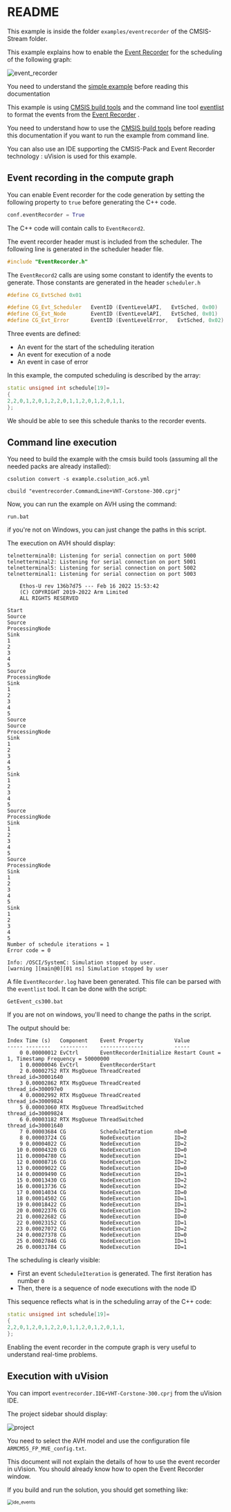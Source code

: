 # README

This example is inside the folder `examples/eventrecorder` of the CMSIS-Stream folder.

This example explains how to enable the [Event Recorder](https://www.keil.com/pack/doc/compiler/EventRecorder/html/index.html) for the scheduling of the following graph:

![event_recorder](docassets/event_recorder.png)

You need to understand the [simple example](../simple/README.md) before reading this documentation

This example is using [CMSIS build tools](https://github.com/Open-CMSIS-Pack/devtools/tree/main/tools) and the command line tool [eventlist](https://github.com/ARM-software/CMSIS-View/tree/main/tools/eventlist) to format the events from the  [Event Recorder](https://www.keil.com/pack/doc/compiler/EventRecorder/html/index.html) .

You need to understand how to use the  [CMSIS build tools](https://github.com/Open-CMSIS-Pack/devtools/tree/main/tools) before reading this documentation if you want to run the example from command line.

You can also use an IDE supporting the CMSIS-Pack and Event Recorder technology : uVision is used for this example.

## Event recording in the compute graph

You can enable Event recorder for the code generation by setting the following property to `true` before generating the C++ code.

```Python
conf.eventRecorder = True
```

The C++ code will contain calls to `EventRecord2`.

The event recorder header must is included from the scheduler. 
The following line is generated in the scheduler header file.

```c
#include "EventRecorder.h"
```

The `EventRecord2` calls are using some constant to identify the events to generate. Those constants are generated in the header `scheduler.h`

```C++
#define CG_EvtSched 0x01 

#define CG_Evt_Scheduler   EventID (EventLevelAPI,   EvtSched, 0x00)
#define CG_Evt_Node        EventID (EventLevelAPI,   EvtSched, 0x01)
#define CG_Evt_Error       EventID (EventLevelError,   EvtSched, 0x02)
```

Three events are defined:

* An event for the start of the scheduling iteration
* An event for execution of a node
* An event in case of error

In this example, the computed scheduling is described by the array:

```C++
static unsigned int schedule[19]=
{ 
2,2,0,1,2,0,1,2,2,0,1,1,2,0,1,2,0,1,1,
};
```

We should be able to see this schedule thanks to the recorder events.

## Command line execution

You need to build the example with the cmsis build tools (assuming all the needed packs are already installed):

`csolution convert -s example.csolution_ac6.yml`

`cbuild "eventrecorder.CommandLine+VHT-Corstone-300.cprj"`

Now, you can run the example on AVH using the command:

`run.bat`

if you're not on Windows, you can just change the paths in this script.

The execution on AVH should display:

```
telnetterminal0: Listening for serial connection on port 5000
telnetterminal2: Listening for serial connection on port 5001
telnetterminal5: Listening for serial connection on port 5002
telnetterminal1: Listening for serial connection on port 5003

    Ethos-U rev 136b7d75 --- Feb 16 2022 15:53:42
    (C) COPYRIGHT 2019-2022 Arm Limited
    ALL RIGHTS RESERVED

Start
Source
Source
ProcessingNode
Sink
1
2
3
4
5
Source
ProcessingNode
Sink
1
2
3
4
5
Source
Source
ProcessingNode
Sink
1
2
3
4
5
Sink
1
2
3
4
5
Source
ProcessingNode
Sink
1
2
3
4
5
Source
ProcessingNode
Sink
1
2
3
4
5
Sink
1
2
3
4
5
Number of schedule iterations = 1
Error code = 0

Info: /OSCI/SystemC: Simulation stopped by user.
[warning ][main@0][01 ns] Simulation stopped by user
```

A file `EventRecorder.log` have been generated. This file can be parsed with the `eventlist` tool. It can be done with the script:

`GetEvent_cs300.bat`

If you are not on windows, you'll need to change the paths in the script.

The output should be:

```
Index Time (s)   Component    Event Property          Value
----- --------   ---------    --------------          -----
    0 0.00000012 EvCtrl       EventRecorderInitialize Restart Count = 1, Timestamp Frequency = 50000000
    1 0.00000046 EvCtrl       EventRecorderStart
    2 0.00002752 RTX MsgQueue ThreadCreated           thread_id=30001640
    3 0.00002862 RTX MsgQueue ThreadCreated           thread_id=300097e0
    4 0.00002992 RTX MsgQueue ThreadCreated           thread_id=30009824
    5 0.00003060 RTX MsgQueue ThreadSwitched          thread_id=30009824
    6 0.00003182 RTX MsgQueue ThreadSwitched          thread_id=30001640
    7 0.00003684 CG           ScheduleIteration       nb=0
    8 0.00003724 CG           NodeExecution           ID=2
    9 0.00004022 CG           NodeExecution           ID=2
   10 0.00004320 CG           NodeExecution           ID=0
   11 0.00004780 CG           NodeExecution           ID=1
   12 0.00008716 CG           NodeExecution           ID=2
   13 0.00009022 CG           NodeExecution           ID=0
   14 0.00009490 CG           NodeExecution           ID=1
   15 0.00013430 CG           NodeExecution           ID=2
   16 0.00013736 CG           NodeExecution           ID=2
   17 0.00014034 CG           NodeExecution           ID=0
   18 0.00014502 CG           NodeExecution           ID=1
   19 0.00018422 CG           NodeExecution           ID=1
   20 0.00022376 CG           NodeExecution           ID=2
   21 0.00022682 CG           NodeExecution           ID=0
   22 0.00023152 CG           NodeExecution           ID=1
   23 0.00027072 CG           NodeExecution           ID=2
   24 0.00027378 CG           NodeExecution           ID=0
   25 0.00027846 CG           NodeExecution           ID=1
   26 0.00031784 CG           NodeExecution           ID=1
```

The scheduling is clearly visible:

* First an event `ScheduleIteration` is generated. The first iteration has number `0`
* Then, there is a sequence of node executions with the node ID

This sequence reflects what is in the scheduling array of the C++ code:

```C++
static unsigned int schedule[19]=
{ 
2,2,0,1,2,0,1,2,2,0,1,1,2,0,1,2,0,1,1,
};
```

Enabling the event recorder in the compute graph is very useful to understand real-time problems.

## Execution with uVision

You can import `eventrecorder.IDE+VHT-Corstone-300.cprj` from the uVision IDE.

The project sidebar should display:

![project](docassets/project.png)

You need to select the AVH model and use the configuration file `ARMCM55_FP_MVE_config.txt`.

This document will not explain the details of how to use the event recorder in uVision. You should already know how to open the Event Recorder window.

If you build and run the solution, you should get something like:

<img src="docassets/ide_events.PNG" alt="ide_events" style="zoom:75%;" />
